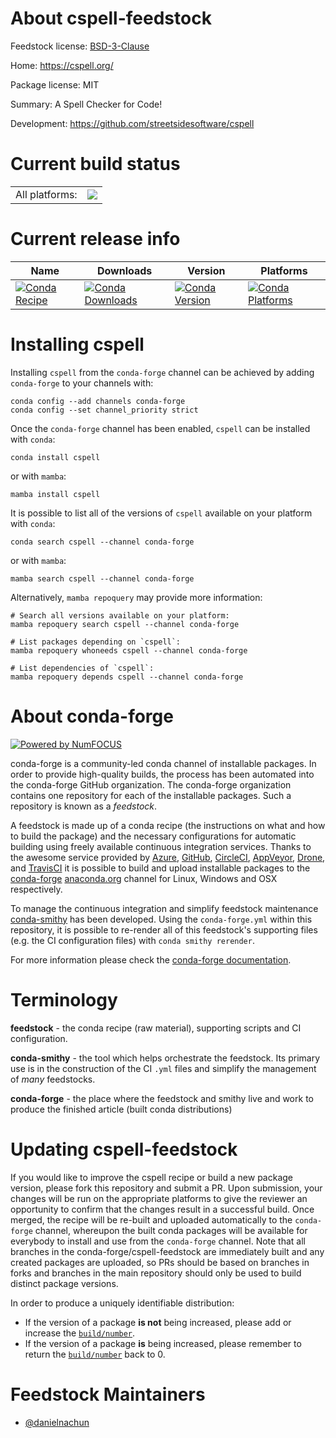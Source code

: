 About cspell-feedstock
======================

Feedstock license: [BSD-3-Clause](https://github.com/conda-forge/cspell-feedstock/blob/main/LICENSE.txt)

Home: https://cspell.org/

Package license: MIT

Summary: A Spell Checker for Code!

Development: https://github.com/streetsidesoftware/cspell

Current build status
====================


<table><tr><td>All platforms:</td>
    <td>
      <a href="https://dev.azure.com/conda-forge/feedstock-builds/_build/latest?definitionId=24241&branchName=main">
        <img src="https://dev.azure.com/conda-forge/feedstock-builds/_apis/build/status/cspell-feedstock?branchName=main">
      </a>
    </td>
  </tr>
</table>

Current release info
====================

| Name | Downloads | Version | Platforms |
| --- | --- | --- | --- |
| [![Conda Recipe](https://img.shields.io/badge/recipe-cspell-green.svg)](https://anaconda.org/conda-forge/cspell) | [![Conda Downloads](https://img.shields.io/conda/dn/conda-forge/cspell.svg)](https://anaconda.org/conda-forge/cspell) | [![Conda Version](https://img.shields.io/conda/vn/conda-forge/cspell.svg)](https://anaconda.org/conda-forge/cspell) | [![Conda Platforms](https://img.shields.io/conda/pn/conda-forge/cspell.svg)](https://anaconda.org/conda-forge/cspell) |

Installing cspell
=================

Installing `cspell` from the `conda-forge` channel can be achieved by adding `conda-forge` to your channels with:

```
conda config --add channels conda-forge
conda config --set channel_priority strict
```

Once the `conda-forge` channel has been enabled, `cspell` can be installed with `conda`:

```
conda install cspell
```

or with `mamba`:

```
mamba install cspell
```

It is possible to list all of the versions of `cspell` available on your platform with `conda`:

```
conda search cspell --channel conda-forge
```

or with `mamba`:

```
mamba search cspell --channel conda-forge
```

Alternatively, `mamba repoquery` may provide more information:

```
# Search all versions available on your platform:
mamba repoquery search cspell --channel conda-forge

# List packages depending on `cspell`:
mamba repoquery whoneeds cspell --channel conda-forge

# List dependencies of `cspell`:
mamba repoquery depends cspell --channel conda-forge
```


About conda-forge
=================

[![Powered by
NumFOCUS](https://img.shields.io/badge/powered%20by-NumFOCUS-orange.svg?style=flat&colorA=E1523D&colorB=007D8A)](https://numfocus.org)

conda-forge is a community-led conda channel of installable packages.
In order to provide high-quality builds, the process has been automated into the
conda-forge GitHub organization. The conda-forge organization contains one repository
for each of the installable packages. Such a repository is known as a *feedstock*.

A feedstock is made up of a conda recipe (the instructions on what and how to build
the package) and the necessary configurations for automatic building using freely
available continuous integration services. Thanks to the awesome service provided by
[Azure](https://azure.microsoft.com/en-us/services/devops/), [GitHub](https://github.com/),
[CircleCI](https://circleci.com/), [AppVeyor](https://www.appveyor.com/),
[Drone](https://cloud.drone.io/welcome), and [TravisCI](https://travis-ci.com/)
it is possible to build and upload installable packages to the
[conda-forge](https://anaconda.org/conda-forge) [anaconda.org](https://anaconda.org/)
channel for Linux, Windows and OSX respectively.

To manage the continuous integration and simplify feedstock maintenance
[conda-smithy](https://github.com/conda-forge/conda-smithy) has been developed.
Using the ``conda-forge.yml`` within this repository, it is possible to re-render all of
this feedstock's supporting files (e.g. the CI configuration files) with ``conda smithy rerender``.

For more information please check the [conda-forge documentation](https://conda-forge.org/docs/).

Terminology
===========

**feedstock** - the conda recipe (raw material), supporting scripts and CI configuration.

**conda-smithy** - the tool which helps orchestrate the feedstock.
                   Its primary use is in the construction of the CI ``.yml`` files
                   and simplify the management of *many* feedstocks.

**conda-forge** - the place where the feedstock and smithy live and work to
                  produce the finished article (built conda distributions)


Updating cspell-feedstock
=========================

If you would like to improve the cspell recipe or build a new
package version, please fork this repository and submit a PR. Upon submission,
your changes will be run on the appropriate platforms to give the reviewer an
opportunity to confirm that the changes result in a successful build. Once
merged, the recipe will be re-built and uploaded automatically to the
`conda-forge` channel, whereupon the built conda packages will be available for
everybody to install and use from the `conda-forge` channel.
Note that all branches in the conda-forge/cspell-feedstock are
immediately built and any created packages are uploaded, so PRs should be based
on branches in forks and branches in the main repository should only be used to
build distinct package versions.

In order to produce a uniquely identifiable distribution:
 * If the version of a package **is not** being increased, please add or increase
   the [``build/number``](https://docs.conda.io/projects/conda-build/en/latest/resources/define-metadata.html#build-number-and-string).
 * If the version of a package **is** being increased, please remember to return
   the [``build/number``](https://docs.conda.io/projects/conda-build/en/latest/resources/define-metadata.html#build-number-and-string)
   back to 0.

Feedstock Maintainers
=====================

* [@danielnachun](https://github.com/danielnachun/)

